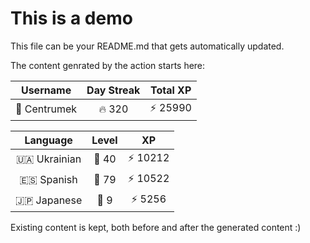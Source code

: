 # This is a demo

This file can be your README.md that gets automatically updated.

The content genrated by the action starts here:

<!--START_SECTION:duolingoStats-->
<!-- Automatically generated with https://github.com/centrumek/duolingo-readme-stats-->

| Username | Day Streak | Total XP |
|:---:|:---:|:---:|
| 👤 Centrumek | 🔥 320 | ⚡ 25990 |

| Language | Level | XP |
|:---:|:---:|:---:|
| 🇺🇦 Ukrainian | 👑 40 | ⚡ 10212 |
| 🇪🇸 Spanish | 👑 79 | ⚡ 10522 |
| 🇯🇵 Japanese | 👑 9 | ⚡ 5256 |

<!--END_SECTION:duolingoStats-->

Existing content is kept, both before and after the generated content :)